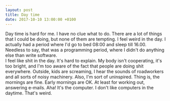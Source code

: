 ```yaml
---
layout: post
title: Day time
date: 2017-10-10 13:00:00 +0100
---
```

Day time is hard for me. I have no clue what to do. There are a lot of things
that I could be doing, but none of them are tempting. I feel weird in the day.
I actually had a period where I'd go to bed 08:00 and sleep till 16.00. Needless
to say, that was a programming period, where I didn't do anything else than write
software.  
I feel like shit in the day. It's hard to explain. My body isn't cooperating, it's
too bright, and I'm too aware of the fact that people are doing shit everywhere.
Outside, kids are screaming, I hear the sounds of roadworkers and all sorts of noisy
machinery. Also, I'm sort of uninspired. Thing is, the mornings are fine. Early 
mornings are OK. At least for working out, answering e-mails. Aha! It's the computer.
I don't like computers in the daytime. That's weird.
